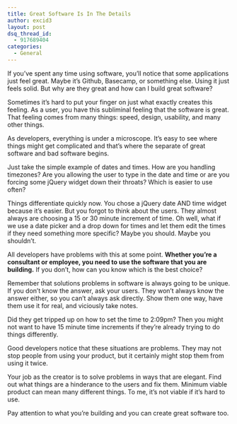```yaml
---
title: Great Software Is In The Details
author: excid3
layout: post
dsq_thread_id:
  - 917689404
categories:
  - General
---
```

If you’ve spent any time using software, you’ll notice that some applications just feel great. Maybe it’s Github, Basecamp, or something else. Using it just feels solid. But why are they great and how can I build great software?

Sometimes it’s hard to put your finger on just what exactly creates this feeling. As a user, you have this subliminal feeling that the software is great. That feeling comes from many things: speed, design, usability, and many other things.

As developers, everything is under a microscope. It’s easy to see where things might get complicated and that’s where the separate of great software and bad software begins.

Just take the simple example of dates and times. How are you handling timezones? Are you allowing the user to type in the date and time or are you forcing some jQuery widget down their throats? Which is easier to use often?

Things differentiate quickly now. You chose a jQuery date AND time widget because it’s easier. But you forgot to think about the users. They almost always are choosing a 15 or 30 minute increment of time. Oh well, what if we use a date picker and a drop down for times and let them edit the times if they need something more specific? Maybe you should. Maybe you shouldn’t.

All developers have problems with this at some point. **Whether you’re a consultant or employee, you need to use the software that you are building.** If you don’t, how can you know which is the best choice?

Remember that solutions problems in software is always going to be unique. If you don’t know the answer, ask your users. They won’t always know the answer either, so you can’t always ask directly. Show them one way, have them use it for real, and viciously take notes.

Did they get tripped up on how to set the time to 2:09pm? Then you might not want to have 15 minute time increments if they’re already trying to do things differently.

Good developers notice that these situations are problems. They may not stop people from using your product, but it certainly might stop them from using it twice.

Your job as the creator is to solve problems in ways that are elegant. Find out what things are a hinderance to the users and fix them. Minimum viable product can mean many different things. To me, it’s not viable if it’s hard to use.

Pay attention to what you’re building and you can create great software too.
